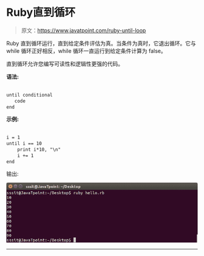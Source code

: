# Ruby直到循环

> 原文：<https://www.javatpoint.com/ruby-until-loop>

Ruby 直到循环运行，直到给定条件评估为真。当条件为真时，它退出循环。它与 while 循环正好相反，while 循环一直运行到给定条件计算为 false。

直到循环允许您编写可读性和逻辑性更强的代码。

**语法:**

```

until conditional
   code
end

```

**示例:**

```

i = 1 
until i == 10 
    print i*10, "\n" 
    i += 1 
end

```

输出:

![Ruby until loop 1](img/e90a69e49691b8ecd40794b6b98134e4.png)

* * *
